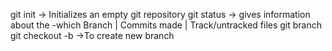 git init -> Initializes an empty git repository
git status -> gives information about the -which Branch | Commits made | Track/untracked files
git branch
git checkout -b <new branch name> ->To create new branch
